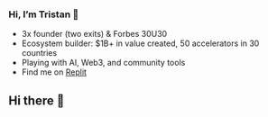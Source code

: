 ### Hi, I’m Tristan 👋  
- 3x founder (two exits) & Forbes 30U30  
- Ecosystem builder: $1B+ in value created, 50 accelerators in 30 countries  
- Playing with AI, Web3, and community tools  
- Find me on [Replit](https://replit.com/@YourHandle)  
## Hi there 👋

<!--
**tristanpollock/tristanpollock** is a ✨ _special_ ✨ repository because its `README.md` (this file) appears on your GitHub profile.

Here are some ideas to get you started:

- 🔭 I’m currently working on ...
- 🌱 I’m currently learning ...
- 👯 I’m looking to collaborate on ...
- 🤔 I’m looking for help with ...
- 💬 Ask me about ...
- 📫 How to reach me: ...
- 😄 Pronouns: ...
- ⚡ Fun fact: ...
-->
